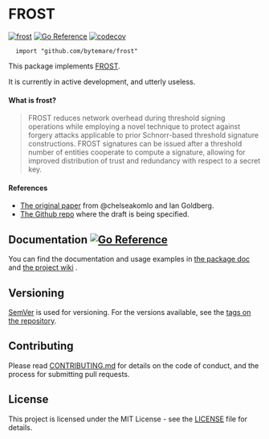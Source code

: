 # FROST
[![frost](https://github.com/bytemare/frost/actions/workflows/ci.yml/badge.svg)](https://github.com/bytemare/frost/actions/workflows/ci.yml)
[![Go Reference](https://pkg.go.dev/badge/github.com/bytemare/frost.svg)](https://pkg.go.dev/github.com/bytemare/frost)
[![codecov](https://codecov.io/gh/bytemare/frost/branch/main/graph/badge.svg?token=5bQfB0OctA)](https://codecov.io/gh/bytemare/frost)

```
  import "github.com/bytemare/frost"
```

This package implements [FROST](https://datatracker.ietf.org/doc/draft-irtf-cfrg-frost).

It is currently in active development, and utterly useless.

#### What is frost?

> FROST reduces network overhead during threshold signing operations while employing a novel technique to protect
> against forgery attacks applicable to prior Schnorr-based threshold signature constructions. FROST signatures can be
> issued after a threshold number of entities cooperate to compute a signature, allowing for improved distribution of
> trust and redundancy with respect to a secret key.

#### References
- [The original paper](https://eprint.iacr.org/2020/852.pdf) from @chelseakomlo and Ian Goldberg.
- [The Github repo](https://github.com/cfrg/draft-irtf-cfrg-frost) where the draft is being specified.

## Documentation [![Go Reference](https://pkg.go.dev/badge/github.com/bytemare/frost.svg)](https://pkg.go.dev/github.com/bytemare/frost)

You can find the documentation and usage examples in [the package doc](https://pkg.go.dev/github.com/bytemare/frost) and [the project wiki](https://github.com/bytemare/frost/wiki) .

## Versioning

[SemVer](http://semver.org) is used for versioning. For the versions available, see the [tags on the repository](https://github.com/bytemare/frost/tags).

## Contributing

Please read [CONTRIBUTING.md](.github/CONTRIBUTING.md) for details on the code of conduct, and the process for submitting pull requests.

## License

This project is licensed under the MIT License - see the [LICENSE](LICENSE) file for details.
